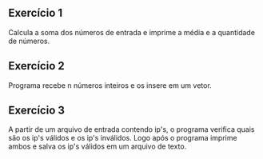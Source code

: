 ## Exercício 1
Calcula a soma dos números de entrada e imprime a média e a quantidade de números.

## Exercício 2
Programa recebe n números inteiros e os insere em um vetor.

## Exercício 3
A partir de um arquivo de entrada contendo ip's, o programa verifica quais são os ip's válidos e os ip's inválidos. Logo após o programa imprime ambos e salva os ip's válidos em um arquivo de texto.